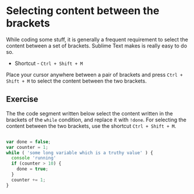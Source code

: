 Selecting content between the brackets
=======================================

While coding some stuff, it is generally a frequent requirement to select the
content between a set of brackets. Sublime Text makes is really easy to do so.

* Shortcut - `Ctrl + Shift + M`

Place your cursor anywhere between a pair of brackets and press
`Ctrl + Shift + M` to select the content between the two brackets.


Exercise
---------

The the code segment written below select the content written in the brackets
of the `while` condition, and replace it with `!done`. For selecting the
content between the two brackets, use the shortcut `Ctrl + Shift + M`.

```js

var done = false;
var counter = 1;
while ( 'some long variable which is a truthy value' ) {
  console 'running'
  if (counter > 10) {
    done = true;
  }
  counter += 1;
}

```
